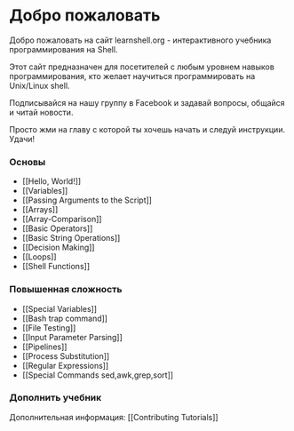 # Добро пожаловать

Добро пожаловать на сайт learnshell.org - интерактивного учебника программирования на Shell.

Этот сайт предназначен для посетителей с любым уровнем навыков программирования, кто желает научиться программировать на Unix/Linux shell.

Подписывайся на нашу группу в Facebook и задавай вопросы, общайся и читай новости.

Просто жми на главу с которой ты хочешь начать и следуй инструкции. Удачи!

### Основы

- [[Hello, World!]]
- [[Variables]]
- [[Passing Arguments to the Script]]
- [[Arrays]]
- [[Array-Comparison]]
- [[Basic Operators]]
- [[Basic String Operations]]
- [[Decision Making]]
- [[Loops]]
- [[Shell Functions]]

### Повышенная сложность

- [[Special Variables]]
- [[Bash trap command]]
- [[File Testing]]
- [[Input Parameter Parsing]]
- [[Pipelines]]
- [[Process Substitution]]
- [[Regular Expressions]]
- [[Special Commands  sed,awk,grep,sort]]

### Дополнить учебник

Дополнительная информация: [[Contributing Tutorials]]
